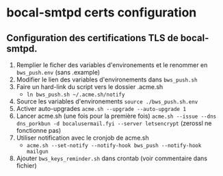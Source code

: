 # bocal-smtpd certs configuration

## Configuration des certifications TLS de bocal-smtpd.

1. Remplier le ficher des variables d'environements et le renommer en `bws_push.env` (sans .example)
2. Modifier le lien des variables d'environements dans `bws_push.sh`
3. Faire un hard-link du script vers le dossier .acme.sh
    - `ln bws_push.sh ~/.acme.sh/notify`
4. Source les variables d'environements `source ./bws_push.sh.env`
5. Activer auto-upgrades `acme.sh --upgrade --auto-upgrade 1`
6. Lancer acme.sh (une fois pour la première fois) `acme.sh --issue --dns dns_porkbun -d bocalusermail.fyi --server letsencrypt` (zerossl ne fonctionne pas)
7. Utiliser notification avec le cronjob de acme.sh
    - `acme.sh --set-notify --notify-hook bws_push --notify-hook mailgun`
8. Ajouter `bws_keys_reminder.sh` dans crontab (voir commentaire dans fichier)
